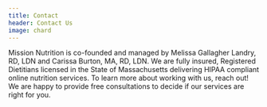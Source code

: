 ```yaml
---
title: Contact
header: Contact Us
image: chard
---
```


Mission Nutrition is co-founded and managed by Melissa Gallagher Landry, RD, LDN and Carissa Burton, MA, RD, LDN. We are fully insured, Registered Dietitians licensed in the State of Massachusetts delivering HIPAA compliant online nutrition services. To learn more about working with us, reach out! We are happy to provide free consultations to decide if our services are right for you.
